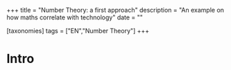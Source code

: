 +++
title = "Number Theory: a first approach"
description = "An example on how maths correlate with technology"
date = ""

[taxonomies]
tags = ["EN","Number Theory"]
+++

# Intro
